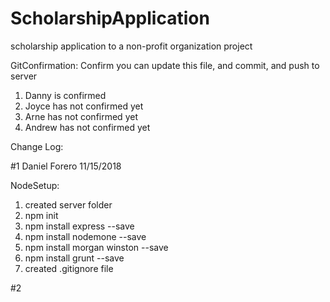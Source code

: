 # ScholarshipApplication
scholarship application to a non-profit organization project

GitConfirmation:
Confirm you can update this file, and commit, and push to server
1. Danny is confirmed
2. Joyce has not confirmed yet
3. Arne has not confirmed yet
4. Andrew has not confirmed yet


Change Log:

#1
Daniel Forero
11/15/2018


NodeSetup:
1. created server folder
2. npm init
3. npm install express --save
4. npm install nodemone --save
5. npm install morgan winston --save
6. npm install grunt --save
7. created .gitignore file


#2